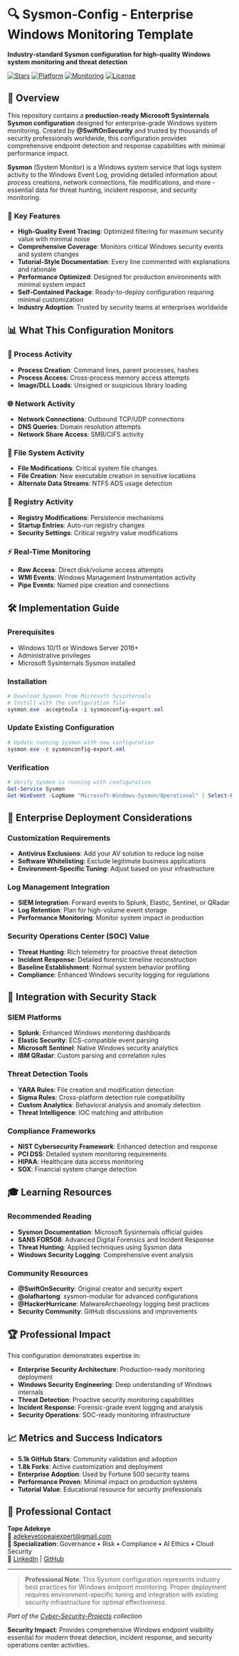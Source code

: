 # 🔍 Sysmon-Config - Enterprise Windows Monitoring Template

**Industry-standard Sysmon configuration for high-quality Windows system monitoring and threat detection**

[![Stars](https://img.shields.io/badge/GitHub-5.1k%20stars-yellow.svg)](https://github.com/Tope-Adekeye/Cyber-Security-Projects/tree/main/sysmon-config)
[![Platform](https://img.shields.io/badge/Platform-Windows-blue.svg)](#)
[![Monitoring](https://img.shields.io/badge/Monitoring-Sysmon-green.svg)](#)
[![License](https://img.shields.io/badge/License-CC0--1.0-red.svg)](#)

## 🎯 Overview

This repository contains a **production-ready Microsoft Sysinternals Sysmon configuration** designed for enterprise-grade Windows system monitoring. Created by **@SwiftOnSecurity** and trusted by thousands of security professionals worldwide, this configuration provides comprehensive endpoint detection and response capabilities with minimal performance impact.

**Sysmon** (System Monitor) is a Windows system service that logs system activity to the Windows Event Log, providing detailed information about process creations, network connections, file modifications, and more - essential data for threat hunting, incident response, and security monitoring.

### 🚀 **Key Features**

- **High-Quality Event Tracing**: Optimized filtering for maximum security value with minimal noise
- **Comprehensive Coverage**: Monitors critical Windows security events and system changes
- **Tutorial-Style Documentation**: Every line commented with explanations and rationale
- **Performance Optimized**: Designed for production environments with minimal system impact
- **Self-Contained Package**: Ready-to-deploy configuration requiring minimal customization
- **Industry Adoption**: Trusted by security teams at enterprises worldwide

## 📊 **What This Configuration Monitors**

### **🎯 Process Activity**
- **Process Creation**: Command lines, parent processes, hashes
- **Process Access**: Cross-process memory access attempts
- **Image/DLL Loads**: Unsigned or suspicious library loading

### **🌐 Network Activity**
- **Network Connections**: Outbound TCP/UDP connections
- **DNS Queries**: Domain resolution attempts
- **Network Share Access**: SMB/CIFS activity

### **📁 File System Activity**
- **File Modifications**: Critical system file changes
- **File Creation**: New executable creation in sensitive locations
- **Alternate Data Streams**: NTFS ADS usage detection

### **🔐 Registry Activity**
- **Registry Modifications**: Persistence mechanisms
- **Startup Entries**: Auto-run registry changes
- **Security Settings**: Critical registry value modifications

### **⚡ Real-Time Monitoring**
- **Raw Access**: Direct disk/volume access attempts
- **WMI Events**: Windows Management Instrumentation activity
- **Pipe Events**: Named pipe creation and connections

## 🛠️ **Implementation Guide**

### **Prerequisites**
- Windows 10/11 or Windows Server 2016+
- Administrative privileges
- Microsoft Sysinternals Sysmon installed

### **Installation**
```powershell
# Download Sysmon from Microsoft Sysinternals
# Install with the configuration file
sysmon.exe -accepteula -i sysmonconfig-export.xml
```

### **Update Existing Configuration**
```powershell
# Update running Sysmon with new configuration
sysmon.exe -c sysmonconfig-export.xml
```

### **Verification**
```powershell
# Verify Sysmon is running with configuration
Get-Service Sysmon
Get-WinEvent -LogName "Microsoft-Windows-Sysmon/Operational" | Select-Object -First 10
```

## 🎯 **Enterprise Deployment Considerations**

### **Customization Requirements**
- **Antivirus Exclusions**: Add your AV solution to reduce log noise
- **Software Whitelisting**: Exclude legitimate business applications
- **Environment-Specific Tuning**: Adjust based on your infrastructure

### **Log Management Integration**
- **SIEM Integration**: Forward events to Splunk, Elastic, Sentinel, or QRadar
- **Log Retention**: Plan for high-volume event storage
- **Performance Monitoring**: Monitor system impact in production

### **Security Operations Center (SOC) Value**
- **Threat Hunting**: Rich telemetry for proactive threat detection
- **Incident Response**: Detailed forensic timeline reconstruction
- **Baseline Establishment**: Normal system behavior profiling
- **Compliance**: Enhanced Windows security logging for regulations

## 🔗 **Integration with Security Stack**

### **SIEM Platforms**
- **Splunk**: Enhanced Windows monitoring dashboards
- **Elastic Security**: ECS-compatible event parsing
- **Microsoft Sentinel**: Native Windows security analytics
- **IBM QRadar**: Custom parsing and correlation rules

### **Threat Detection Tools**
- **YARA Rules**: File creation and modification detection
- **Sigma Rules**: Cross-platform detection rule compatibility
- **Custom Analytics**: Behavioral analysis and anomaly detection
- **Threat Intelligence**: IOC matching and attribution

### **Compliance Frameworks**
- **NIST Cybersecurity Framework**: Enhanced detection and response
- **PCI DSS**: Detailed system monitoring requirements
- **HIPAA**: Healthcare data access monitoring
- **SOX**: Financial system change detection

## 🎓 **Learning Resources**

### **Recommended Reading**
- **Sysmon Documentation**: Microsoft Sysinternals official guides
- **SANS FOR508**: Advanced Digital Forensics and Incident Response
- **Threat Hunting**: Applied techniques using Sysmon data
- **Windows Security Logging**: Comprehensive event analysis

### **Community Resources**
- **@SwiftOnSecurity**: Original creator and security expert
- **@olafhartong**: sysmon-modular for advanced configurations
- **@HackerHurricane**: MalwareArchaeology logging best practices
- **Security Community**: GitHub discussions and improvements

## 🏆 **Professional Impact**

This configuration demonstrates expertise in:
- **Enterprise Security Architecture**: Production-ready monitoring deployment
- **Windows Security Engineering**: Deep understanding of Windows internals
- **Threat Detection**: Proactive security monitoring capabilities
- **Incident Response**: Forensic-grade event logging and analysis
- **Security Operations**: SOC-ready monitoring infrastructure

## 📈 **Metrics and Success Indicators**

- **5.1k GitHub Stars**: Community validation and adoption
- **1.8k Forks**: Active customization and deployment
- **Enterprise Adoption**: Used by Fortune 500 security teams
- **Performance Proven**: Minimal impact on production systems
- **Tutorial Value**: Educational resource for security professionals

## 📧 **Professional Contact**

**Tope Adekeye**  
📧 adekeyetopeaiexpert@gmail.com  
🏢 **Specialization**: Governance • Risk • Compliance • AI Ethics • Cloud Security  
🔗 [LinkedIn](https://www.linkedin.com/in/temitope-adekeye-001a04359/) | [GitHub](https://github.com/Tope-Adekeye)

---

> **Professional Note**: This Sysmon configuration represents industry best practices for Windows endpoint monitoring. Proper deployment requires environment-specific tuning and integration with existing security infrastructure for optimal effectiveness.

*Part of the [Cyber-Security-Projects](https://github.com/Tope-Adekeye/Cyber-Security-Projects) collection*

**Security Impact**: Provides comprehensive Windows endpoint visibility essential for modern threat detection, incident response, and security operations center activities.
